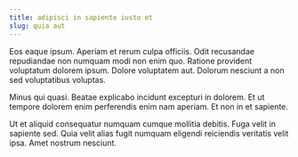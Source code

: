 ```yaml
---
title: adipisci in sapiente iusto et
slug: quia aut
---
```


Eos eaque ipsum. Aperiam et rerum culpa officiis. Odit recusandae repudiandae non numquam modi non enim quo. Ratione provident voluptatum dolorem ipsum. Dolore voluptatem aut. Dolorum nesciunt a non sed voluptatibus voluptas.

Minus qui quasi. Beatae explicabo incidunt excepturi in dolorem. Et ut tempore dolorem enim perferendis enim nam aperiam. Et non in et sapiente.

Ut et aliquid consequatur numquam cumque mollitia debitis. Fuga velit in sapiente sed. Quia velit alias fugit numquam eligendi reiciendis veritatis velit ipsa. Amet nostrum nesciunt.
